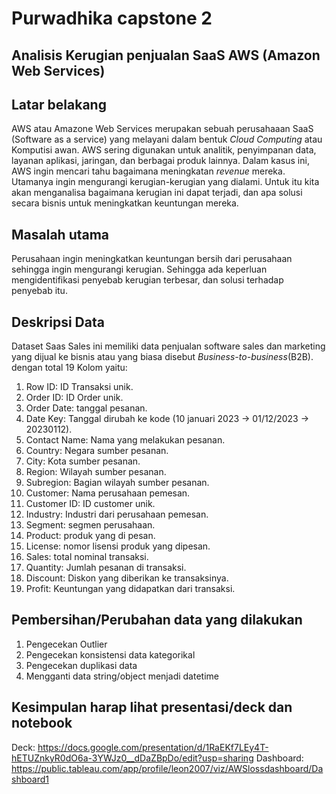 # Purwadhika capstone 2
## Analisis Kerugian penjualan SaaS AWS (Amazon Web Services)

## Latar belakang
AWS atau Amazone Web Services merupakan sebuah perusahaaan SaaS (Software as a service) yang melayani dalam bentuk *Cloud Computing* atau Komputisi awan. AWS sering digunakan untuk analitik, penyimpanan data, layanan aplikasi, jaringan, dan berbagai produk lainnya. Dalam kasus ini, AWS ingin mencari tahu bagaimana meningkatan *revenue* mereka. Utamanya ingin mengurangi kerugian-kerugian yang dialami. Untuk itu kita akan menganalisa bagaimana kerugian ini dapat terjadi, dan apa solusi secara bisnis untuk meningkatkan keuntungan mereka.

## Masalah utama
Perusahaan ingin meningkatkan keuntungan bersih dari perusahaan sehingga ingin mengurangi kerugian. Sehingga ada keperluan mengidentifikasi penyebab kerugian terbesar, dan solusi terhadap penyebab itu.

## Deskripsi Data
Dataset Saas Sales ini memiliki data penjualan software sales dan marketing yang dijual ke bisnis atau yang biasa disebut *Business-to-business*(B2B). dengan total 19 Kolom yaitu:
1. Row ID: ID Transaksi unik.
2. Order ID: ID Order unik.
3. Order Date: tanggal pesanan.
4. Date Key: Tanggal dirubah ke kode (10 januari 2023 -> 01/12/2023 -> 20230112).
5. Contact Name: Nama yang melakukan pesanan.
6. Country: Negara sumber pesanan.
7. City: Kota sumber pesanan.
8. Region: Wilayah sumber pesanan.
9. Subregion: Bagian wilayah sumber pesanan.
10. Customer: Nama perusahaan pemesan.
11. Customer ID: ID customer unik.
12. Industry: Industri dari perusahaan pemesan.
13. Segment: segmen perusahaan.
14. Product: produk yang di pesan.
15. License: nomor lisensi produk yang dipesan.
16. Sales: total nominal transaksi.
17. Quantity: Jumlah pesanan di transaksi.
18. Discount: Diskon yang diberikan ke transaksinya.
19. Profit: Keuntungan yang didapatkan dari transaksi.

## Pembersihan/Perubahan data yang dilakukan
1. Pengecekan Outlier
2. Pengecekan konsistensi data kategorikal
3. Pengecekan duplikasi data
4. Mengganti data string/object menjadi datetime

## Kesimpulan harap lihat presentasi/deck dan notebook
Deck: https://docs.google.com/presentation/d/1RaEKf7LEy4T-hETUZnkyR0dO6a-3YWJz0__dDaZBpDo/edit?usp=sharing
Dashboard: https://public.tableau.com/app/profile/leon2007/viz/AWSlossdashboard/Dashboard1
